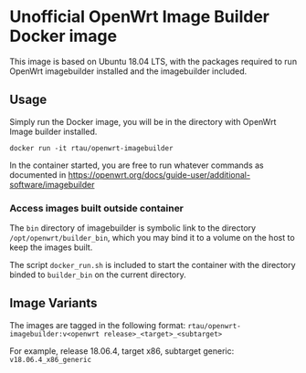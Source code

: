 # Unofficial OpenWrt Image Builder Docker image

This image is based on Ubuntu 18.04 LTS, with the packages required to run OpenWrt imagebuilder installed and the imagebuilder included.

## Usage
Simply run the Docker image, you will be in the directory with OpenWrt Image builder installed.

```
docker run -it rtau/openwrt-imagebuilder
```

In the container started, you are free to run whatever commands as documented in https://openwrt.org/docs/guide-user/additional-software/imagebuilder

### Access images built outside container
The `bin` directory of imagebuilder is symbolic link to the directory `/opt/openwrt/builder_bin`, which you may bind it to a volume on the host 
to keep the images built. 

The script `docker_run.sh` is included to start the container with the directory binded to `builder_bin` on the current directory.

## Image Variants
The images are tagged in the following format:
`rtau/openwrt-imagebuilder:v<openwrt release>_<target>_<subtarget>`

For example, release 18.06.4, target x86, subtarget generic: `v18.06.4_x86_generic`
